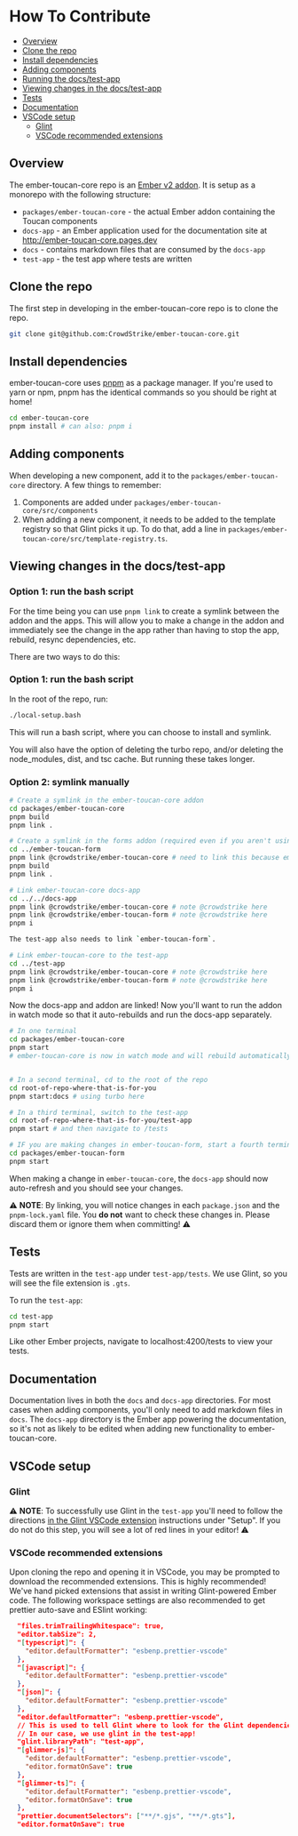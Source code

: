 # How To Contribute

- [Overview](#overview)
- [Clone the repo](#clone-the-repo)
- [Install dependencies](#install-dependencies)
- [Adding components](#adding-components)
- [Running the docs/test-app](#running-the-docstest-app)
- [Viewing changes in the docs/test-app](#viewing-changes-in-the-docstest-app)
- [Tests](#tests)
- [Documentation](#documentation)
- [VSCode setup](#vscode-setup)
  - [Glint](#glint)
  - [VSCode recommended extensions](#vscode-recommended-extensions)

## Overview

The ember-toucan-core repo is an [Ember v2 addon](https://rfcs.emberjs.com/id/0507-embroider-v2-package-format/). It is setup as a monorepo with the following structure:

- `packages/ember-toucan-core` - the actual Ember addon containing the Toucan components
- `docs-app` - an Ember application used for the documentation site at http://ember-toucan-core.pages.dev
- `docs` - contains markdown files that are consumed by the `docs-app`
- `test-app` - the test app where tests are written

## Clone the repo

The first step in developing in the ember-toucan-core repo is to clone the repo.

```bash
git clone git@github.com:CrowdStrike/ember-toucan-core.git
```

## Install dependencies

ember-toucan-core uses [pnpm](https://pnpm.io) as a package manager. If you're used to yarn or npm, pnpm has the identical commands so you should be right at home!

```bash
cd ember-toucan-core
pnpm install # can also: pnpm i
```

## Adding components

When developing a new component, add it to the `packages/ember-toucan-core` directory. A few things to remember:

1. Components are added under `packages/ember-toucan-core/src/components`
2. When adding a new component, it needs to be added to the template registry so that Glint picks it up. To do that, add a line in `packages/ember-toucan-core/src/template-registry.ts`.

## Viewing changes in the docs/test-app

### Option 1: run the bash script

For the time being you can use `pnpm link` to create a symlink between the addon and the apps. This will allow you to make a change in the addon and immediately see the change in the app rather than having to stop the app, rebuild, resync dependencies, etc.

There are two ways to do this:

### Option 1: run the bash script

In the root of the repo, run:

```bash
./local-setup.bash
```

This will run a bash script, where you can choose to install and symlink.

You will also have the option of deleting the turbo repo, and/or deleting the node_modules, dist, and tsc cache. But running these takes longer.

### Option 2: symlink manually

```bash
# Create a symlink in the ember-toucan-core addon
cd packages/ember-toucan-core
pnpm build
pnpm link .

# Create a symlink in the forms addon (required even if you aren't using it)
cd ../ember-toucan-form
pnpm link @crowdstrike/ember-toucan-core # need to link this because ember-toucan-forms depends on it
pnpm build
pnpm link .

# Link ember-toucan-core docs-app
cd ../../docs-app
pnpm link @crowdstrike/ember-toucan-core # note @crowdstrike here
pnpm link @crowdstrike/ember-toucan-form # note @crowdstrike here
pnpm i

The test-app also needs to link `ember-toucan-form`.

# Link ember-toucan-core to the test-app
cd ../test-app
pnpm link @crowdstrike/ember-toucan-core # note @crowdstrike here
pnpm link @crowdstrike/ember-toucan-form # note @crowdstrike here
pnpm i
```

Now the docs-app and addon are linked! Now you'll want to run the addon in watch mode so that it auto-rebuilds and run the docs-app separately.

```bash
# In one terminal
cd packages/ember-toucan-core
pnpm start
# ember-toucan-core is now in watch mode and will rebuild automatically


# In a second terminal, cd to the root of the repo
cd root-of-repo-where-that-is-for-you
pnpm start:docs # using turbo here

# In a third terminal, switch to the test-app
cd root-of-repo-where-that-is-for-you/test-app
pnpm start # and then navigate to /tests

# IF you are making changes in ember-toucan-form, start a fourth terminal
cd packages/ember-toucan-form
pnpm start
```

When making a change in `ember-toucan-core`, the `docs-app` should now auto-refresh and you should see your changes.

⚠️ **NOTE**: By linking, you will notice changes in each `package.json` and the `pnpm-lock.yaml` file. You **do not** want to check these changes in. Please discard them or ignore them when committing! ⚠️

## Tests

Tests are written in the `test-app` under `test-app/tests`. We use Glint, so you will see the file extension is `.gts`.

To run the `test-app`:

```bash
cd test-app
pnpm start
```

Like other Ember projects, navigate to localhost:4200/tests to view your tests.

## Documentation

Documentation lives in both the `docs` and `docs-app` directories. For most cases when adding components, you'll only need to add markdown files in `docs`. The `docs-app` directory is the Ember app powering the documentation, so it's not as likely to be edited when adding new functionality to ember-toucan-core.

## VSCode setup

### Glint

⚠️ **NOTE**: To successfully use Glint in the `test-app` you'll need to follow the directions [in the Glint VSCode extension](https://marketplace.visualstudio.com/items?itemName=typed-ember.glint-vscode) instructions under "Setup". If you do not do this step, you will see a lot of red lines in your editor! ⚠️

### VSCode recommended extensions

Upon cloning the repo and opening it in VSCode, you may be prompted to download the recommended extensions. This is highly recommended! We've hand picked extensions that assist in writing Glint-powered Ember code. The following workspace settings are also recommended to get prettier auto-save and ESlint working:

```json
  "files.trimTrailingWhitespace": true,
  "editor.tabSize": 2,
  "[typescript]": {
    "editor.defaultFormatter": "esbenp.prettier-vscode"
  },
  "[javascript]": {
    "editor.defaultFormatter": "esbenp.prettier-vscode"
  },
  "[json]": {
    "editor.defaultFormatter": "esbenp.prettier-vscode"
  },
  "editor.defaultFormatter": "esbenp.prettier-vscode",
  // This is used to tell Glint where to look for the Glint dependencies
  // In our case, we use glint in the test-app!
  "glint.libraryPath": "test-app",
  "[glimmer-js]": {
    "editor.defaultFormatter": "esbenp.prettier-vscode",
    "editor.formatOnSave": true
  },
  "[glimmer-ts]": {
    "editor.defaultFormatter": "esbenp.prettier-vscode",
    "editor.formatOnSave": true
  },
  "prettier.documentSelectors": ["**/*.gjs", "**/*.gts"],
  "editor.formatOnSave": true
```
